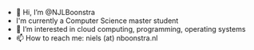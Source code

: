 - 👋 Hi, I’m @NJLBoonstra
- I'm currently a Computer Science master student
- 👀 I’m interested in cloud computing, programming, operating systems
- 📫 How to reach me: niels (at) nboonstra.nl

<!---
NJLBoonstra/NJLBoonstra is a ✨ special ✨ repository because its `README.md` (this file) appears on your GitHub profile.
You can click the Preview link to take a look at your changes.
--->
